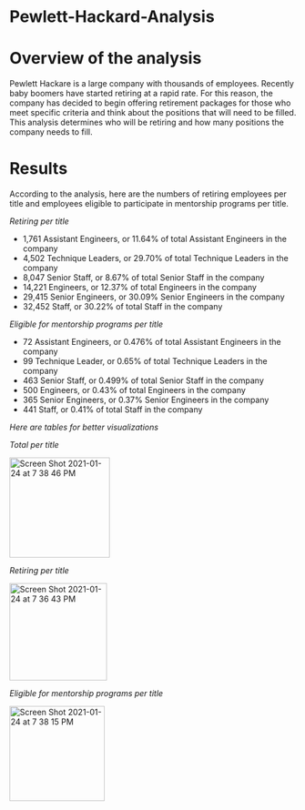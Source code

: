 # Pewlett-Hackard-Analysis
# Overview of the analysis

  Pewlett Hackare is a large company with thousands of employees. Recently baby boomers have started retiring at a rapid rate. For this reason, the company has decided to begin offering retirement packages for those who meet specific criteria and think about the positions that will need to be filled. This analysis determines who will be retiring and how many positions the company needs to fill. 

# Results
According to the analysis, here are the numbers of retiring employees per title and employees eligible to participate in mentorship programs per title.

_Retiring per title_

  * 1,761 Assistant Engineers, or 11.64% of total Assistant Engineers in the company   
  * 4,502 Technique Leaders, or 29.70% of total Technique Leaders in the company 
  * 8,047 Senior Staff, or 8.67% of total Senior Staff in the company  
  * 14,221 Engineers, or 12.37% of total Engineers in the company 
  * 29,415 Senior Engineers, or 30.09% Senior Engineers  in the company 
  * 32,452 Staff, or 30.22% of total Staff in the company 

_Eligible for mentorship programs per title_

  * 72  Assistant Engineers, or 0.476%  of total Assistant Engineers in the company   
  * 99 Technique Leader, or 0.65% of total Technique Leaders in the company  
  * 463 Senior Staff, or 0.499% of total Senior Staff in the company 
  * 500 Engineers, or 0.43% of total Engineers in the company 
  * 365 Senior Engineers, or 0.37% Senior Engineers  in the company 
  * 441 Staff, or 0.41% of total Staff in the company 
  
  _Here are tables for better visualizations_
  
   _Total per title_ 
  
  <img width="176" alt="Screen Shot 2021-01-24 at 7 38 46 PM" src="https://user-images.githubusercontent.com/74740339/105648884-cbe98800-5e7b-11eb-85ce-b288871ef8c4.png">

  
   _Retiring per title_
   
  <img width="171" alt="Screen Shot 2021-01-24 at 7 36 43 PM" src="https://user-images.githubusercontent.com/74740339/105648826-89c04680-5e7b-11eb-958f-6e11335fa905.png">
  
  _Eligible for mentorship programs per title_
  
  <img width="167" alt="Screen Shot 2021-01-24 at 7 38 15 PM" src="https://user-images.githubusercontent.com/74740339/105648868-bbd1a880-5e7b-11eb-9d88-52765dae7a70.png">



